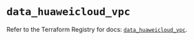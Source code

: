 # `data_huaweicloud_vpc`

Refer to the Terraform Registry for docs: [`data_huaweicloud_vpc`](https://registry.terraform.io/providers/huaweicloud/huaweicloud/1.71.1/docs/data-sources/vpc).
